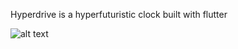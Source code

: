 Hyperdrive is a hyperfuturistic clock built with flutter

![alt text](https://github.com/atisamhaq123/Hyper-Futuristic-flutter-clock/blob/main/app.gif)

